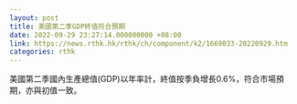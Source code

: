 ```yaml
---
layout: post
title: 美國第二季GDP終值符合預期
date: 2022-09-29 23:27:14.000000000 +08:00
link: https://news.rthk.hk/rthk/ch/component/k2/1669033-20220929.htm
categories: rthk
---
```


美國第二季國內生產總值(GDP)以年率計，終值按季負增長0.6%，符合市場預期，亦與初值一致。
